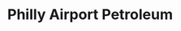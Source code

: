 ---
title: "Philly Airport Petroleum"
url: /essington/philly-airport-petroleum/
shop: convenience
---